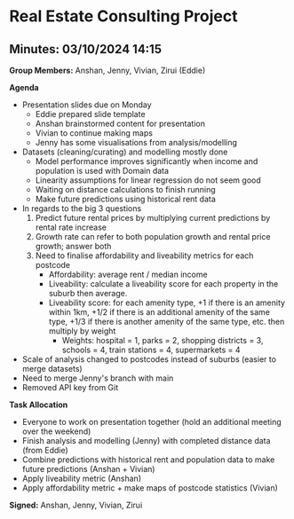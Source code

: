 # Real Estate Consulting Project
## Minutes: 03/10/2024 14:15

**Group Members:** Anshan, Jenny, Vivian, Zirui (Eddie)

**Agenda**
- Presentation slides due on Monday
    - Eddie prepared slide template
    - Anshan brainstormed content for presentation
    - Vivian to continue making maps
    - Jenny has some visualisations from analysis/modelling
- Datasets (cleaning/curating) and modelling mostly done
    - Model performance improves significantly when income and population is used with Domain data
    - Linearity assumptions for linear regression do not seem good
    - Waiting on distance calculations to finish running
    - Make future predictions using historical rent data
- In regards to the big 3 questions
    1. Predict future rental prices by multiplying current predictions by rental rate increase
    2. Growth rate can refer to both population growth and rental price growth; answer both
    3. Need to finalise affordability and liveability metrics for each postcode
        - Affordability: average rent / median income
        - Liveability: calculate a liveability score for each property in the suburb then average. 
        - Liveability score: for each amenity type, +1 if there is an amenity within 1km, +1/2 if there is an additional amenity of the same type, +1/3 if there is another amenity of the same type, etc. then multiply by weight
            - Weights: hospital = 1, parks = 2, shopping districts = 3, schools = 4, train stations = 4, supermarkets = 4
- Scale of analysis changed to postcodes instead of suburbs (easier to merge datasets)
- Need to merge Jenny's branch with main
- Removed API key from Git

**Task Allocation**
- Everyone to work on presentation together (hold an additional meeting over the weekend)
- Finish analysis and modelling (Jenny) with completed distance data (from Eddie)
- Combine predictions with historical rent and population data to make future predictions (Anshan + Vivian) 
- Apply liveability metric (Anshan)
- Apply affordability metric + make maps of postcode statistics (Vivian)

**Signed:** Anshan, Jenny, Vivian, Zirui